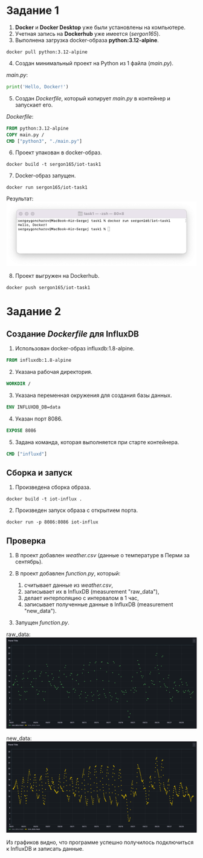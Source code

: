 # Задание 1
1. **Docker** и **Docker Desktop** уже были установлены на компьютере.
2. Учетная запись на **Dockerhub** уже имеется (*sergon165*).
3. Выполнена загрузка docker-образа **python:3.12-alpine**.
```commandline
docker pull python:3.12-alpine
```

4. Создан минимальный проект на Python из 1 файла (*main.py*).

*main.py*:
```python
print('Hello, Docker!')
```

5. Создан *Dockerfile*, который копирует *main.py* в контейнер и запускает его.

*Dockerfile*:
```dockerfile
FROM python:3.12-alpine
COPY main.py /
CMD ["python3", "./main.py"]
```

6. Проект упакован в docker-образ.
```commandline
docker build -t sergon165/iot-task1
```

7. Docker-образ запущен.
```commandline
docker run sergon165/iot-task1
```
Результат:
![Запуск образа](img/task1-run.png)

8. Проект выгружен на Dockerhub.
```commandline
docker push sergon165/iot-task1
```

# Задание 2
## Создание *Dockerfile* для InfluxDB
1. Использован docker-образ influxdb:1.8-alpine.
   
```dockerfile
FROM influxdb:1.8-alpine 
```

2. Указана рабочая директория.
```dockerfile
WORKDIR /
```

3. Указана переменная окружения для создания базы данных.
```dockerfile
ENV INFLUXDB_DB=data
```

4. Указан порт 8086.
```dockerfile
EXPOSE 8086
```

5. Задана команда, которая выполняется при старте контейнера.
```dockerfile
CMD ["influxd"]
```

## Сборка и запуск
1. Произведена сборка образа.
```commandline
docker build -t iot-influx .
```

2. Произведен запуск образа с открытием порта.
```commandline
docker run -p 8086:8086 iot-influx
```

## Проверка
1. В проект добавлен *weather.csv* (данные о температуре в Перми за сентябрь).
2. В проект добавлен *function.py*, который:
    1. считывает данные из *weather.csv*,
    2. записывает их в InfluxDB (measurement "raw_data"),
    3. делает интерполяцию с интервалом в 1 час,
    4. записывает полученные данные в InfluxDB (measurement "new_data").
    
3. Запущен *function.py*.

raw_data:
![raw_data](img/task2-raw_data.png)

new_data:
![new_data](img/task2-new_data.png)


Из графиков видно, что программе успешно получилось подключиться к InfluxDB и записать данные.